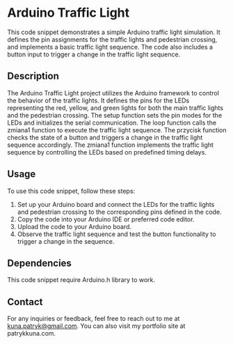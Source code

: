 # Arduino Traffic Light
This code snippet demonstrates a simple Arduino traffic light simulation. It defines the pin assignments for the traffic lights and pedestrian crossing, and implements a basic traffic light sequence. The code also includes a button input to trigger a change in the traffic light sequence.

## Description
The Arduino Traffic Light project utilizes the Arduino framework to control the behavior of the traffic lights. It defines the pins for the LEDs representing the red, yellow, and green lights for both the main traffic lights and the pedestrian crossing. The setup function sets the pin modes for the LEDs and initializes the serial communication. The loop function calls the zmiana1 function to execute the traffic light sequence. The przycisk function checks the state of a button and triggers a change in the traffic light sequence accordingly. The zmiana1 function implements the traffic light sequence by controlling the LEDs based on predefined timing delays.

## Usage
To use this code snippet, follow these steps:

1. Set up your Arduino board and connect the LEDs for the traffic lights and pedestrian crossing to the corresponding pins defined in the code.
2. Copy the code into your Arduino IDE or preferred code editor.
3. Upload the code to your Arduino board.
4. Observe the traffic light sequence and test the button functionality to trigger a change in the sequence.

## Dependencies
This code snippet require Arduino.h library to work.

## Contact
For any inquiries or feedback, feel free to reach out to me at kuna.patryk@gmail.com. You can also visit my portfolio site at patrykkuna.com.
